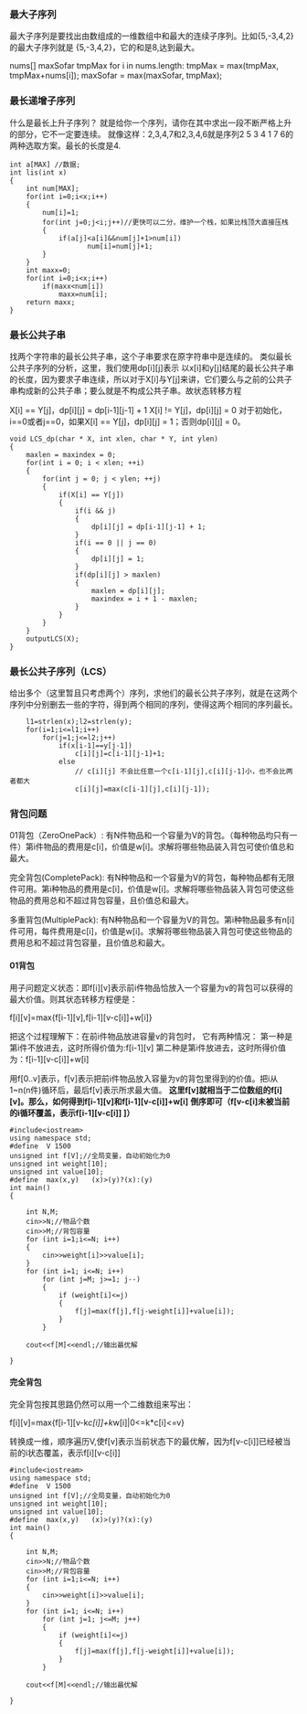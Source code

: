 
### 最大子序列
最大子序列是要找出由数组成的一维数组中和最大的连续子序列。比如{5,-3,4,2}的最大子序列就是 {5,-3,4,2}，它的和是8,达到最大。

nums[]
maxSofar
tmpMax
for i in nums.length:
  tmpMax = max(tmpMax, tmpMax+nums[i]);
  maxSofar = max(maxSofar, tmpMax);

### 最长递增子序列
什么是最长上升子序列？ 就是给你一个序列，请你在其中求出一段不断严格上升的部分，它不一定要连续。
就像这样：2,3,4,7和2,3,4,6就是序列2 5 3 4 1 7 6的两种选取方案。最长的长度是4.

```
int a[MAX] //数据;
int lis(int x)
{
    int num[MAX];
    for(int i=0;i<x;i++)
    {
        num[i]=1;
        for(int j=0;j<i;j++)//更快可以二分，维护一个栈，如果比栈顶大直接压栈
        {
            if(a[j]<a[i]&&num[j]+1>num[i])
                   num[i]=num[j]+1;
        }
    }
    int maxx=0;
    for(int i=0;i<x;i++)
        if(maxx<num[i])
            maxx=num[i];
    return maxx;
}
```

### 最长公共子串
找两个字符串的最长公共子串，这个子串要求在原字符串中是连续的。
类似最长公共子序列的分析，这里，我们使用dp[i][j]表示 以x[i]和y[j]结尾的最长公共子串的长度，因为要求子串连续，所以对于X[i]与Y[j]来讲，它们要么与之前的公共子串构成新的公共子串；要么就是不构成公共子串。故状态转移方程

X[i] == Y[j]，dp[i][j] = dp[i-1][j-1] + 1
X[i] != Y[j]，dp[i][j] = 0
对于初始化，i==0或者j==0，如果X[i] == Y[j]，dp[i][j] = 1；否则dp[i][j] = 0。
```
void LCS_dp(char * X, int xlen, char * Y, int ylen)
{
    maxlen = maxindex = 0;
    for(int i = 0; i < xlen; ++i)
    {
        for(int j = 0; j < ylen; ++j)
        {
            if(X[i] == Y[j])
            {
                if(i && j)
                {
                    dp[i][j] = dp[i-1][j-1] + 1;
                }
                if(i == 0 || j == 0)
                {
                    dp[i][j] = 1;
                }
                if(dp[i][j] > maxlen)
                {
                    maxlen = dp[i][j];
                    maxindex = i + 1 - maxlen;
                }
            }
        }
    }
    outputLCS(X);
}
```


### 最长公共子序列（LCS）
给出多个（这里暂且只考虑两个）序列，求他们的最长公共子序列，就是在这两个序列中分别删去一些的字符，得到两个相同的序列，使得这两个相同的序列最长。


```
    l1=strlen(x);l2=strlen(y);
    for(i=1;i<=l1;i++)
        for(j=1;j<=l2;j++)
            if(x[i-1]==y[j-1])
                c[i][j]=c[i-1][j-1]+1;
            else
                // c[i][j] 不会比任意一个c[i-1][j],c[i][j-1]小，也不会比两者都大
                c[i][j]=max(c[i-1][j],c[i][j-1]);
```


### 背包问题
01背包（ZeroOnePack）: 有N件物品和一个容量为V的背包。（每种物品均只有一件）第i件物品的费用是c[i]，价值是w[i]。求解将哪些物品装入背包可使价值总和最大。

完全背包(CompletePack): 有N种物品和一个容量为V的背包，每种物品都有无限件可用。第i种物品的费用是c[i]，价值是w[i]。求解将哪些物品装入背包可使这些物品的费用总和不超过背包容量，且价值总和最大。

多重背包(MultiplePack): 有N种物品和一个容量为V的背包。第i种物品最多有n[i]件可用，每件费用是c[i]，价值是w[i]。求解将哪些物品装入背包可使这些物品的费用总和不超过背包容量，且价值总和最大。

#### 01背包
用子问题定义状态：即f[i][v]表示前i件物品恰放入一个容量为v的背包可以获得的最大价值。则其状态转移方程便是：

f[i][v]=max{f[i-1][v],f[i-1][v-c[i]]+w[i]}

把这个过程理解下：在前i件物品放进容量v的背包时，
它有两种情况：
第一种是第i件不放进去，这时所得价值为:f[i-1][v]
第二种是第i件放进去，这时所得价值为：f[i-1][v-c[i]]+w[i]

用f[0..v]表示，f[v]表示把前i件物品放入容量为v的背包里得到的价值。把i从1~n(n件)循环后，最后f[v]表示所求最大值。
**这里f[v]就相当于二位数组的f[i][v]。那么，如何得到f[i-1][v]和f[i-1][v-c[i]]+w[i]**
**倒序即可（f[v-c[i]未被当前的i循环覆盖，表示f[i-1][v-c[i]] ]）**
```
#include<iostream>  
using namespace std;  
#define  V 1500  
unsigned int f[V];//全局变量，自动初始化为0  
unsigned int weight[10];  
unsigned int value[10];  
#define  max(x,y)   (x)>(y)?(x):(y)  
int main()  
{  
      
    int N,M;  
    cin>>N;//物品个数  
    cin>>M;//背包容量  
    for (int i=1;i<=N; i++)  
    {  
        cin>>weight[i]>>value[i];  
    }  
    for (int i=1; i<=N; i++)  
        for (int j=M; j>=1; j--)  
        {  
            if (weight[i]<=j)  
            {  
                f[j]=max(f[j],f[j-weight[i]]+value[i]);  
            }             
        }  
      
    cout<<f[M]<<endl;//输出最优解  
  
}  
```

#### 完全背包
完全背包按其思路仍然可以用一个二维数组来写出：

f[i][v]=max{f[i-1][v-k*c[i]]+k*w[i]|0<=k*c[i]<=v}

转换成一维，顺序遍历V,使f[v]表示当前状态下的最优解，因为f[v-c[i]]已经被当前的i状态覆盖，表示f[i][v-c[i]]
```
#include<iostream>  
using namespace std;  
#define  V 1500  
unsigned int f[V];//全局变量，自动初始化为0  
unsigned int weight[10];  
unsigned int value[10];  
#define  max(x,y)   (x)>(y)?(x):(y)  
int main()  
{  
      
    int N,M;  
    cin>>N;//物品个数  
    cin>>M;//背包容量  
    for (int i=1;i<=N; i++)  
    {  
        cin>>weight[i]>>value[i];  
    }  
    for (int i=1; i<=N; i++)  
        for (int j=1; j<=M; j++)  
        {  
            if (weight[i]<=j)  
            {  
                f[j]=max(f[j],f[j-weight[i]]+value[i]);  
            }             
        }  
      
    cout<<f[M]<<endl;//输出最优解  
  
}  
```
